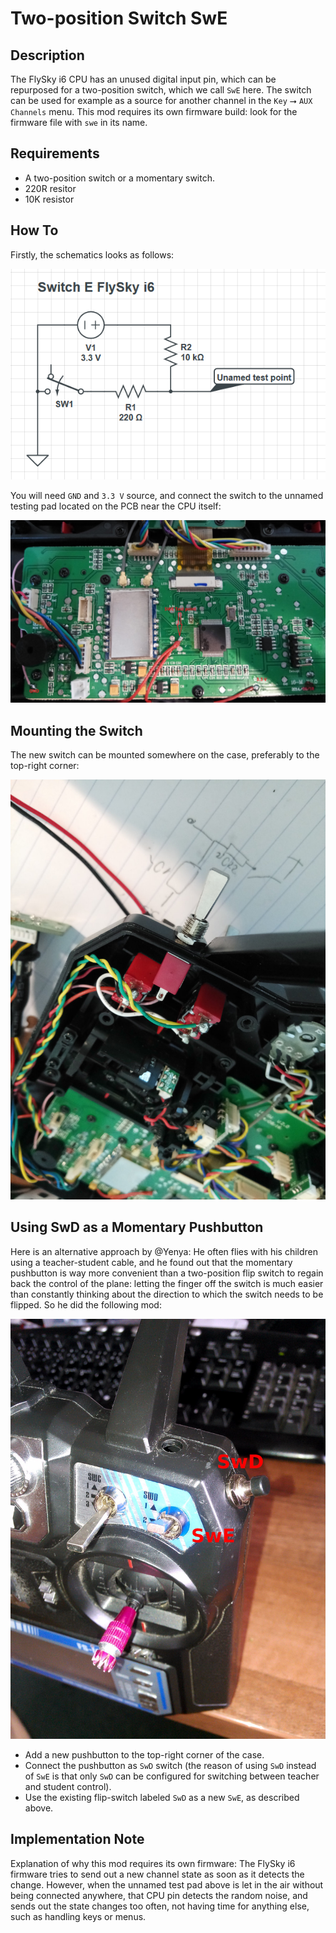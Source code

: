 Two-position Switch SwE
==


Description
---

The FlySky i6 CPU has an unused digital input pin, which can be repurposed for
a two-position switch, which we call `SwE` here. The switch can be used
for example as a source for another channel in the
`Key`  ⭢ `AUX Channels` menu. This mod requires its own firmware build:
look for the firmware file with `swe` in its name.


Requirements
---

* A two-position switch or a momentary switch.
* 220R resitor
* 10K resistor


How To
---

Firstly, the schematics looks as follows:

![SwE schematics](swe-schematics.png)

You will need `GND` and `3.3 V` source, and connect the switch to the unnamed
testing pad located on the PCB near the CPU itself:

![SwE testpoint](swe-testpoint.jpg)


Mounting the Switch
---

The new switch can be mounted somewhere on the case, preferably to the
top-right corner:

![SwE case](swe-case.jpg)


Using SwD as a Momentary Pushbutton
---

Here is an alternative approach by @Yenya: He often flies with
his children using a teacher-student cable, and he found out that
the momentary pushbutton is way more convenient than a two-position
flip switch to regain back the control of the plane: letting the finger
off the switch is much easier than constantly thinking about the direction
to which the switch needs to be flipped. So he did the following mod:

![SwD as a Momentary Pushbutton](swd-momentary-1.jpg)

* Add a new pushbutton to the top-right corner of the case.
* Connect the pushbutton as `SwD` switch (the reason of using `SwD`
instead of `SwE` is that only `SwD` can be configured for switching
between teacher and student control).
* Use the existing flip-switch labeled `SwD` as a new `SwE`, as described above.


Implementation Note
---

Explanation of why this mod requires its own firmware:
The FlySky i6 firmware tries to send out a new channel state as soon as
it detects the change. However, when the unnamed test pad above
is let in the air without being connected anywhere, that CPU pin
detects the random noise, and sends out the state changes too often,
not having time for anything else, such as handling keys or menus.

